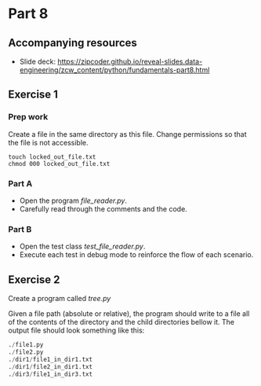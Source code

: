 # Part 8

## Accompanying resources
* Slide deck: https://zipcoder.github.io/reveal-slides.data-engineering/zcw_content/python/fundamentals-part8.html

## Exercise 1

### Prep work

Create a file in the same directory as this file. Change permissions so that the file is not accessible. 
```
touch locked_out_file.txt
chmod 000 locked_out_file.txt
```

### Part A 

* Open the program *file_reader.py*.
* Carefully read through the comments and the code.

### Part B

* Open the test class *test_file_reader.py*.
* Execute each test in debug mode to reinforce the flow of each scenario.



## Exercise 2

Create a program called *tree.py*

Given a file path (absolute or relative), the program should write to a file all of the contents of the directory and the child directories bellow it.
The output file should look something like this:

```python
./file1.py
./file2.py
./dir1/file1_in_dir1.txt
./dir1/file2_in_dir1.txt
./dir3/file1_in_dir3.txt
```
